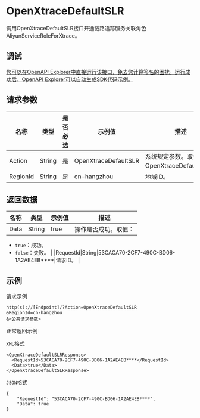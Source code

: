 # OpenXtraceDefaultSLR

调用OpenXtraceDefaultSLR接口开通链路追踪服务关联角色AliyunServiceRoleForXtrace。

## 调试

[您可以在OpenAPI Explorer中直接运行该接口，免去您计算签名的困扰。运行成功后，OpenAPI Explorer可以自动生成SDK代码示例。](https://api.aliyun.com/#product=ARMS&api=OpenXtraceDefaultSLR&type=RPC&version=2019-08-08)

## 请求参数

|名称|类型|是否必选|示例值|描述|
|--|--|----|---|--|
|Action|String|是|OpenXtraceDefaultSLR|系统规定参数。取值：OpenXtraceDefaultSLR。 |
|RegionId|String|是|cn-hangzhou|地域ID。 |

## 返回数据

|名称|类型|示例值|描述|
|--|--|---|--|
|Data|String|true|操作是否成功。取值：

 -   `true`：成功。
-   `false`：失败。 |
|RequestId|String|53CACA70-2CF7-490C-BD06-1A2AE4EB\*\*\*\*|请求ID。 |

## 示例

请求示例

```
http(s)://[Endpoint]/?Action=OpenXtraceDefaultSLR
&RegionId=cn-hangzhou
&<公共请求参数>
```

正常返回示例

`XML`格式

```
<OpenXtraceDefaultSLRResponse>
  <RequestId>53CACA70-2CF7-490C-BD06-1A2AE4EB****</RequestId>
  <Data>true</Data>
</OpenXtraceDefaultSLRResponse>
```

`JSON`格式

```
{
    "RequestId": "53CACA70-2CF7-490C-BD06-1A2AE4EB****",
    "Data": true
}
```

